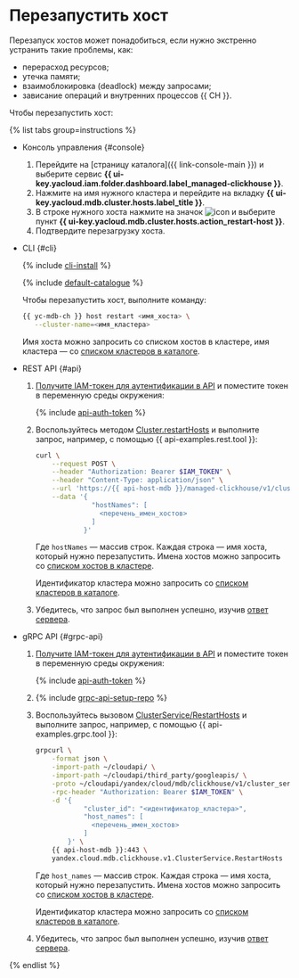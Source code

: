 # Перезапустить хост

Перезапуск хостов может понадобиться, если нужно экстренно устранить такие проблемы, как:

* перерасход ресурсов;
* утечка памяти;
* взаимоблокировка (deadlock) между запросами;
* зависание операций и внутренних процессов {{ CH }}.

Чтобы перезапустить хост:

{% list tabs group=instructions %}

- Консоль управления {#console}

  1. Перейдите на [страницу каталога]({{ link-console-main }}) и выберите сервис **{{ ui-key.yacloud.iam.folder.dashboard.label_managed-clickhouse }}**.
  1. Нажмите на имя нужного кластера и перейдите на вкладку **{{ ui-key.yacloud.mdb.cluster.hosts.label_title }}**.
  1. В строке нужного хоста нажмите на значок ![icon](../../../_assets/console-icons/ellipsis.svg) и выберите пункт **{{ ui-key.yacloud.mdb.cluster.hosts.action_restart-host }}**.
  1. Подтвердите перезагрузку хоста.

- CLI {#cli}

  {% include [cli-install](../../cli-install.md) %}

  {% include [default-catalogue](../../default-catalogue.md) %}

  Чтобы перезапустить хост, выполните команду:

  ```bash
  {{ yc-mdb-ch }} host restart <имя_хоста> \
     --cluster-name=<имя_кластера>
  ```

  Имя хоста можно запросить со списком хостов в кластере, имя кластера — со [списком кластеров в каталоге](../../../managed-clickhouse/operations/cluster-list.md#list-clusters).

- REST API {#api}

    1. [Получите IAM-токен для аутентификации в API](../../../managed-clickhouse/api-ref/authentication.md) и поместите токен в переменную среды окружения:

        {% include [api-auth-token](../../mdb/api-auth-token.md) %}

    1. Воспользуйтесь методом [Cluster.restartHosts](../../../managed-clickhouse/api-ref/Cluster/restartHosts.md) и выполните запрос, например, с помощью {{ api-examples.rest.tool }}:

        ```bash
        curl \
            --request POST \
            --header "Authorization: Bearer $IAM_TOKEN" \
            --header "Content-Type: application/json" \
            --url 'https://{{ api-host-mdb }}/managed-clickhouse/v1/clusters/<идентификатор_кластера>/hosts:restartHosts' \
            --data '{
                      "hostNames": [
                        <перечень_имен_хостов>
                      ]
                    }'
        ```

        Где `hostNames` — массив строк. Каждая строка — имя хоста, который нужно перезапустить. Имена хостов можно запросить со [списком хостов в кластере](../../../managed-clickhouse/operations/hosts.md#list-hosts).

        Идентификатор кластера можно запросить со [списком кластеров в каталоге](../../../managed-clickhouse/operations/cluster-list.md#list-clusters).

    1. Убедитесь, что запрос был выполнен успешно, изучив [ответ сервера](../../../managed-clickhouse/api-ref/Cluster/restartHosts.md#responses).

- gRPC API {#grpc-api}

    1. [Получите IAM-токен для аутентификации в API](../../../managed-clickhouse/api-ref/authentication.md) и поместите токен в переменную среды окружения:

        {% include [api-auth-token](../../mdb/api-auth-token.md) %}

    1. {% include [grpc-api-setup-repo](../../mdb/grpc-api-setup-repo.md) %}

    1. Воспользуйтесь вызовом [ClusterService/RestartHosts](../../../managed-clickhouse/api-ref/grpc/cluster_service.md#RestartHosts) и выполните запрос, например, с помощью {{ api-examples.grpc.tool }}:

        ```bash
        grpcurl \
            -format json \
            -import-path ~/cloudapi/ \
            -import-path ~/cloudapi/third_party/googleapis/ \
            -proto ~/cloudapi/yandex/cloud/mdb/clickhouse/v1/cluster_service.proto \
            -rpc-header "Authorization: Bearer $IAM_TOKEN" \
            -d '{
                    "cluster_id": "<идентификатор_кластера>",
                    "host_names": [
                      <перечень_имен_хостов>
                    ]
                }' \
            {{ api-host-mdb }}:443 \
            yandex.cloud.mdb.clickhouse.v1.ClusterService.RestartHosts
        ```

        Где `host_names` — массив строк. Каждая строка — имя хоста, который нужно перезапустить. Имена хостов можно запросить со [списком хостов в кластере](../../../managed-clickhouse/operations/hosts.md#list-hosts).

        Идентификатор кластера можно запросить со [списком кластеров в каталоге](../../../managed-clickhouse/operations/cluster-list.md#list-clusters).

    1. Убедитесь, что запрос был выполнен успешно, изучив [ответ сервера](../../../managed-clickhouse/api-ref/grpc/cluster_service.md#Operation14).

{% endlist %}
